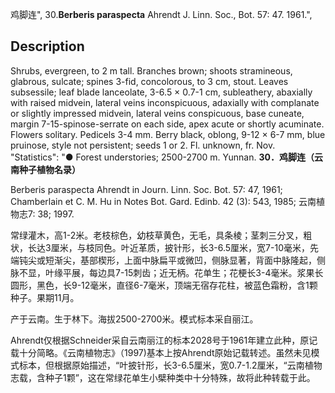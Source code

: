 鸡脚连",
30.**Berberis paraspecta** Ahrendt J. Linn. Soc., Bot. 57: 47. 1961.",

## Description
Shrubs, evergreen, to 2 m tall. Branches brown; shoots stramineous, glabrous, sulcate; spines 3-fid, concolorous, to 3 cm, stout. Leaves subsessile; leaf blade lanceolate, 3-6.5 × 0.7-1 cm, subleathery, abaxially with raised midvein, lateral veins inconspicuous, adaxially with complanate or slightly impressed midvein, lateral veins conspicuous, base cuneate, margin 7-15-spinose-serrate on each side, apex acute or shortly acuminate. Flowers solitary. Pedicels 3-4 mm. Berry black, oblong, 9-12 × 6-7 mm, blue pruinose, style not persistent; seeds 1 or 2. Fl. unknown, fr. Nov.
  "Statistics": "● Forest understories; 2500-2700 m. Yunnan.
**30．鸡脚连（云南种子植物名录）**

Berberis paraspecta Ahrendt in Journ. Linn. Soc. Bot. 57: 47, 1961; Chamberlain et C. M. Hu in Notes Bot. Gard. Edinb. 42 (3): 543, 1985; 云南植物志7: 38; 1997.

常绿灌木，高1-2米。老枝棕色，幼枝草黄色，无毛，具条棱；茎刺三分叉，粗状，长达3厘米，与枝同色。叶近革质，披针形，长3-6.5厘米，宽7-10毫米，先端钝尖或短渐尖，基部楔形，上面中脉扁平或微凹，侧脉显著，背面中脉隆起，侧脉不显，叶缘平展，每边具7-15刺齿；近无柄。花单生；花梗长3-4毫米。浆果长圆形，黑色，长9-12毫米，直径6-7毫米，顶端无宿存花柱，被蓝色霜粉，含1颗种子。果期11月。

产于云南。生于林下。海拔2500-2700米。模式标本采自丽江。

Ahrendt仅根据Schneider采自云南丽江的标本2028号于1961年建立此种，原记载十分简略。《云南植物志》（1997)基本上按Ahrendt原始记载转述。虽然未见模式标本，但根据原始描述，“叶披针形，长3-6.5厘米，宽0.7-1.2厘米，“云南植物志载，含种子1颗”，这在常绿花单生小檗种类中十分特殊，故将此种转载于此。
